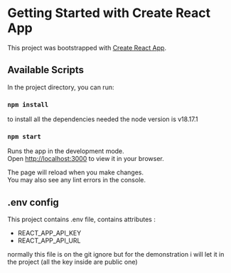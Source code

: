# Getting Started with Create React App

This project was bootstrapped with [Create React App](https://github.com/facebook/create-react-app).

## Available Scripts

In the project directory, you can run:

### `npm install`

to install all the dependencies needed 
the node version is v18.17.1

### `npm start`

Runs the app in the development mode.\
Open [http://localhost:3000](http://localhost:3000) to view it in your browser.

The page will reload when you make changes.\
You may also see any lint errors in the console.

## .env config 

This project contains .env file, contains attributes : 
- REACT_APP_API_KEY
- REACT_APP_API_URL

normally this file is on the git ignore but for the demonstration i will let it in the project (all the key inside are public one)

